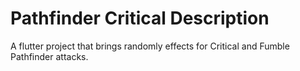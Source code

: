 # Pathfinder Critical Description 

A flutter project that brings randomly effects for Critical and Fumble Pathfinder attacks.

